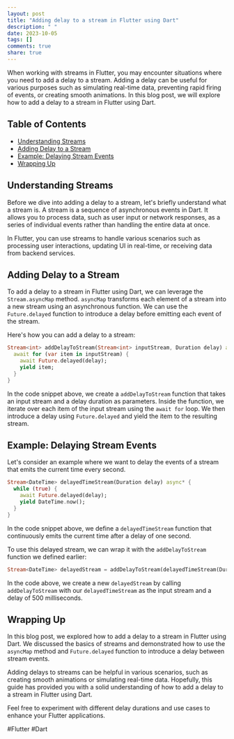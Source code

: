 ```yaml
---
layout: post
title: "Adding delay to a stream in Flutter using Dart"
description: " "
date: 2023-10-05
tags: []
comments: true
share: true
---
```


When working with streams in Flutter, you may encounter situations where you need to add a delay to a stream. Adding a delay can be useful for various purposes such as simulating real-time data, preventing rapid firing of events, or creating smooth animations. In this blog post, we will explore how to add a delay to a stream in Flutter using Dart.

## Table of Contents
- [Understanding Streams](#understanding-streams)
- [Adding Delay to a Stream](#adding-delay-to-a-stream)
- [Example: Delaying Stream Events](#example-delaying-stream-events)
- [Wrapping Up](#wrapping-up)

## Understanding Streams

Before we dive into adding a delay to a stream, let's briefly understand what a stream is. A stream is a sequence of asynchronous events in Dart. It allows you to process data, such as user input or network responses, as a series of individual events rather than handling the entire data at once.

In Flutter, you can use streams to handle various scenarios such as processing user interactions, updating UI in real-time, or receiving data from backend services.

## Adding Delay to a Stream

To add a delay to a stream in Flutter using Dart, we can leverage the `Stream.asyncMap` method. `asyncMap` transforms each element of a stream into a new stream using an asynchronous function. We can use the `Future.delayed` function to introduce a delay before emitting each event of the stream.

Here's how you can add a delay to a stream:

```dart
Stream<int> addDelayToStream(Stream<int> inputStream, Duration delay) async* {
  await for (var item in inputStream) {
    await Future.delayed(delay);
    yield item;
  }
}
```

In the code snippet above, we create a `addDelayToStream` function that takes an input stream and a delay duration as parameters. Inside the function, we iterate over each item of the input stream using the `await for` loop. We then introduce a delay using `Future.delayed` and yield the item to the resulting stream.

## Example: Delaying Stream Events

Let's consider an example where we want to delay the events of a stream that emits the current time every second. 

```dart
Stream<DateTime> delayedTimeStream(Duration delay) async* {
  while (true) {
    await Future.delayed(delay);
    yield DateTime.now();
  }
}
```

In the code snippet above, we define a `delayedTimeStream` function that continuously emits the current time after a delay of one second.

To use this delayed stream, we can wrap it with the `addDelayToStream` function we defined earlier:

```dart
Stream<DateTime> delayedStream = addDelayToStream(delayedTimeStream(Duration(seconds: 1)), Duration(milliseconds: 500));
```

In the code above, we create a new `delayedStream` by calling `addDelayToStream` with our `delayedTimeStream` as the input stream and a delay of 500 milliseconds.

## Wrapping Up

In this blog post, we explored how to add a delay to a stream in Flutter using Dart. We discussed the basics of streams and demonstrated how to use the `asyncMap` method and `Future.delayed` function to introduce a delay between stream events.

Adding delays to streams can be helpful in various scenarios, such as creating smooth animations or simulating real-time data. Hopefully, this guide has provided you with a solid understanding of how to add a delay to a stream in Flutter using Dart.

Feel free to experiment with different delay durations and use cases to enhance your Flutter applications.

\#Flutter #Dart
